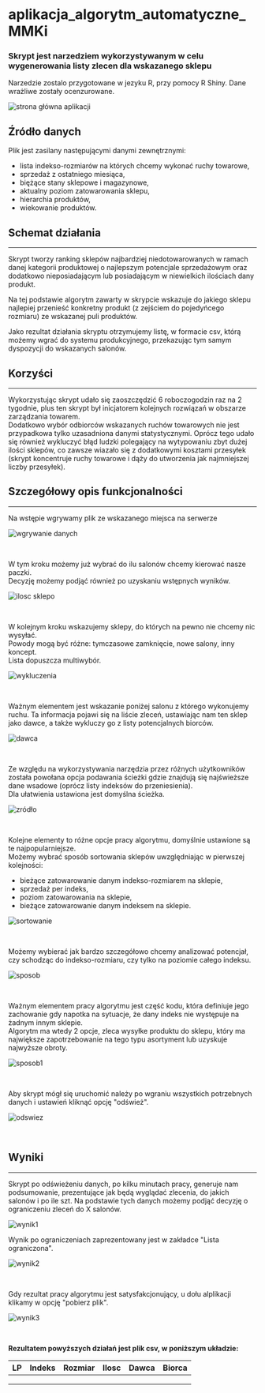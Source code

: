 # aplikacja_algorytm_automatyczne_MMKi

### Skrypt jest narzedziem wykorzystywanym w celu wygenerowania listy zlecen dla wskazanego sklepu

Narzedzie zostalo przygotowane w jezyku R, przy pomocy R Shiny.
Dane wrażliwe zostały ocenzurowane.

![strona główna aplikacji](foto/obraz1.png)


## Źródło danych

Plik jest zasilany następującymi danymi zewnętrznymi:
- lista indekso-rozmiarów na których chcemy wykonać ruchy towarowe,
- sprzedaż z ostatniego miesiąca,
- biężące stany sklepowe i magazynowe, 
- aktualny poziom zatowarowania sklepu,
- hierarchia produktów,
- wiekowanie produktów.

## Schemat działania
---

Skrypt tworzy ranking sklepów najbardziej niedotowarowanych w ramach danej kategorii produktowej o najlepszym potencjale sprzedażowym oraz dodatkowo nieposiadającym lub posiadającym w niewielkich ilościach dany produkt.

Na tej podstawie algorytm zawarty w skrypcie wskazuje do jakiego sklepu najlepiej przenieść konkretny produkt (z zejściem do pojedyńcego rozmiaru) ze wskazanej puli produktów.

Jako rezultat działania skryptu otrzymujemy listę, w formacie csv, którą możemy wgrać do systemu produkcyjnego, przekazując tym samym dyspozycji do wskazanych salonów.

## Korzyści
---

Wykorzystując skrypt udało się zaoszczędzić 6 roboczogodzin raz na 2 tygodnie, plus ten skrypt był inicjatorem kolejnych rozwiązań w obszarze zarządzania towarem.  
Dodatkowo wybór odbiorców wskazanych ruchów towarowych nie jest przypadkowa tylko uzasadniona danymi statystycznymi. 
Oprócz tego udało się również wykluczyć błąd ludzki polegający na wytypowaniu zbyt dużej ilości sklepów, co zawsze wiazało się z dodatkowymi kosztami przesyłek (skrypt koncentruje ruchy towarowe i dąży do utworzenia jak najmniejszej liczby przesyłek).

## Szczegółowy opis funkcjonalności
---

Na wstępie wgrywamy plik ze wskazanego miejsca na serwerze

![wgrywanie danych](foto/obraz3.png)

&nbsp;

W tym kroku możemy już wybrać do ilu salonów chcemy kierować nasze paczki.  
Decyzję możemy podjąć również po uzyskaniu wstępnych wyników.

![ilosc sklepo](foto/obraz2.png)

&nbsp;

W kolejnym kroku wskazujemy sklepy, do których na pewno nie chcemy nic wysyłać.  
Powody mogą być różne: tymczasowe zamknięcie, nowe salony, inny koncept.  
Lista dopuszcza multiwybór.  

![wykluczenia](foto/obraz4.png)

&nbsp;

Ważnym elementem jest wskazanie poniżej salonu z którego wykonujemy ruchu.
Ta informacja pojawi się na liście zleceń, ustawiając nam ten sklep jako dawce, a także wykluczy go z listy potencjalnych biorców.

![dawca](foto/obraz5.png)

&nbsp;

Ze względu na wykorzystywania narzędzia przez różnych użytkowników została powołana opcja podawania ścieżki gdzie znajdują się najświeższe dane wsadowe (oprócz listy indeksów do przeniesienia).  
Dla ułatwienia ustawiona jest domyślna ścieżka.

![zródło](foto/obraz6.png)

&nbsp;

Kolejne elementy to różne opcje pracy algorytmu, domyślnie ustawione są te najpopularniejsze.  
Możemy wybrać sposób sortowania sklepów uwzględniając w pierwszej kolejności:
- bieżące zatowarowanie danym indekso-rozmiarem na sklepie,
- sprzedaż per indeks,
- poziom zatowarowania na sklepie,
- bieżące zatowarowanie danym indeksem na sklepie.

![sortowanie](foto/obraz7.png)

&nbsp;

Możemy wybierać jak bardzo szczegółowo chcemy analizować potencjał, czy schodząc do indekso-rozmiaru, czy tylko na poziomie całego indeksu.

![sposob](foto/obraz8.png)

&nbsp;

Ważnym elementem pracy algorytmu jest część kodu, która definiuje jego zachowanie gdy napotka na sytuacje, że dany indeks nie występuje na żadnym innym sklepie.  
Algorytm ma wtedy 2 opcje, zleca wysyłke produktu do sklepu, który ma największe zapotrzebowanie na tego typu asortyment lub uzyskuje najwyższe obroty.

![sposob1](foto/obraz9.png)

&nbsp;

Aby skrypt mógł się uruchomić należy po wgraniu wszystkich potrzebnych danych i ustawień kliknąć opcję "odśwież".

![odswiez](foto/obraz10.png)

&nbsp;

## Wyniki
---

Skrypt po odświeżeniu danych, po kilku minutach pracy, generuje nam podsumowanie, prezentujące jak będą wyglądać zlecenia, do jakich salonów i po ile szt.
Na podstawie tych danych możemy podjąć decyzję o ograniczeniu zleceń do X salonów.

![wynik1](foto/obraz11.png)

Wynik po ograniczeniach zaprezentowany jest w zakładce "Lista ograniczona".

![wynik2](foto/obraz12.png)

&nbsp;

Gdy rezultat pracy algorytmu jest satysfakcjonujący, u dołu alplikacji klikamy w opcję "pobierz plik".

![wynik3](foto/obraz13.png)

&nbsp;

**Rezultatem powyższych działań jest plik csv, w poniższym układzie:**

| LP |Indeks | Rozmiar| Ilosc | Dawca | Biorca|
|----|---|---------|---------|--------|-----------------|
|    |   |         |         |        |                 |
|    |   |         |         |        |                 |
|    |   |         |         |        |                 |
